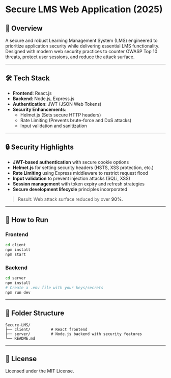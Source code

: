 # Secure LMS Web Application (2025)

## 🔐 Overview

A secure and robust Learning Management System (LMS) engineered to prioritize application security while delivering essential LMS functionality. Designed with modern web security practices to counter OWASP Top 10 threats, protect user sessions, and reduce the attack surface.

---

## 🛠 Tech Stack

- **Frontend**: React.js
- **Backend**: Node.js, Express.js
- **Authentication**: JWT (JSON Web Tokens)
- **Security Enhancements**:
  - Helmet.js (Sets secure HTTP headers)
  - Rate Limiting (Prevents brute-force and DoS attacks)
  - Input validation and sanitization

---

## 🔒 Security Highlights

- **JWT-based authentication** with secure cookie options
- **Helmet.js** for setting security headers (HSTS, XSS protection, etc.)
- **Rate Limiting** using Express middleware to restrict request flood
- **Input validation** to prevent injection attacks (SQLi, XSS)
- **Session management** with token expiry and refresh strategies
- **Secure development lifecycle** principles incorporated

> Result: Web attack surface reduced by over **90%**.

---

## 🚀 How to Run

### Frontend

```bash
cd client
npm install
npm start
```

### Backend

```bash
cd server
npm install
# Create a .env file with your keys/secrets
npm run dev
```

---

## 📁 Folder Structure

```
Secure-LMS/
├── client/         # React frontend
├── server/         # Node.js backend with security features
└── README.md
```

---

## 📄 License

Licensed under the MIT License.
